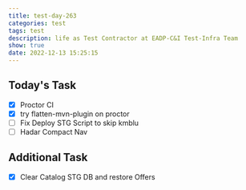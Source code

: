 ```yaml
---
title: test-day-263
categories: test
tags: test
description: life as Test Contractor at EADP-C&I Test-Infra Team
show: true
date: 2022-12-13 15:25:15
---
```

## Today's Task

- [x] Proctor CI
- [x] try flatten-mvn-plugin on proctor
- [ ] Fix Deploy STG Script to skip kmblu
- [ ] Hadar Compact Nav

## Additional Task

- [x] Clear Catalog STG DB and restore Offers
